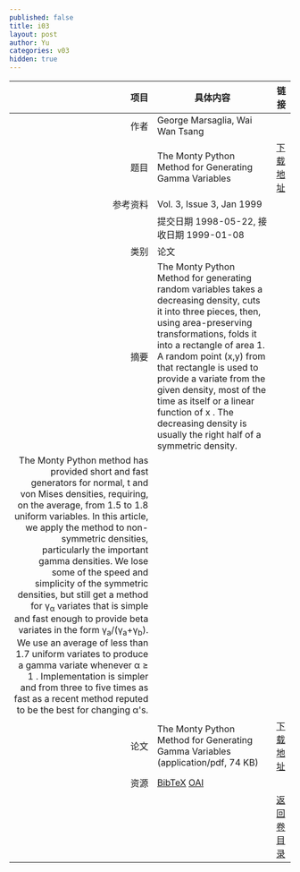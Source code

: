 ```yaml
---
published: false
title: i03
layout: post
author: Yu
categories: v03
hidden: true
---
```


| 项目 | 具体内容 | 链接 |
|---:|---|---|
| 作者 | George Marsaglia, Wai Wan Tsang| |
| 题目 |The Monty Python Method for Generating Gamma Variables | [下载地址](http://www.jstatsoft.org/v03/i03/paper) |
| 参考资料 |Vol. 3, Issue 3, Jan 1999 | |
| | 提交日期 1998-05-22, 接收日期 1999-01-08| | 
| 类别 | 论文| |
| 摘要 | The Monty Python Method for generating random variables takes a decreasing density, cuts it into three pieces, then, using area-preserving transformations, folds it into a rectangle of area 1. A random point (x,y) from that rectangle is used to provide a variate from the given density, most of the time as itself or a linear function of x . The decreasing density is usually the right half of a symmetric density. | |
 The Monty Python method has provided short and fast generators for normal, t and von Mises densities, requiring, on the average, from 1.5 to 1.8 uniform variables. In this article, we apply the method to non-symmetric densities, particularly the important gamma densities. We lose some of the speed and simplicity of the symmetric densities, but still get a method for &gamma;<sub>&alpha;</sub> variates that is simple and fast enough to provide beta variates in the form &gamma;<sub>a</sub>/(&gamma;<sub>a</sub>+&gamma;<sub>b</sub>). We use an average of less than 1.7 uniform variates to produce a gamma variate whenever &alpha; &ge; 1 . Implementation is simpler and from three to five times as fast as a recent method reputed to be the best for changing &alpha;'s.| |
| 论文 | The Monty Python Method for Generating Gamma Variables  (application/pdf, 74 KB)| [下载地址](http://www.jstatsoft.org/v03/i03/paper) |
| 资源 | [BibTeX](http://www.jstatsoft.org/v03/i03/bibtex) [OAI](http://www.jstatsoft.org/oai?verb=GetRecord&identifier=oai.jstatsoft/v03/i03&prefix=oai_dc)| |
| |  | [返回卷目录]({{site.baseurl}}/volume/v03.html) |